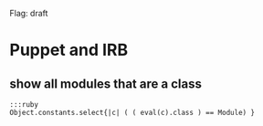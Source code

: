 Flag: draft

# Puppet and IRB

## show all modules that are a class

    :::ruby
    Object.constants.select{|c| ( ( eval(c).class ) == Module) } 
